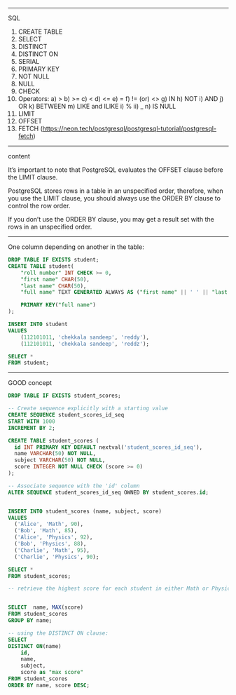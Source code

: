 ------------------------------------------------
SQL

1) CREATE TABLE
2) SELECT
3) DISTINCT
4) DISTINCT ON
5) SERIAL
6) PRIMARY KEY
7) NOT NULL
8) NULL
9) CHECK
10) Operators: 
    a) >
    b) >=
    c) <
    d) <=
    e) =
    f) != (or) <>
    g) IN
    h) NOT
    i) AND
    j) OR
    k) BETWEEN
    m) LIKE and ILIKE
        i) %
        ii) _
    n) IS NULL
11) LIMIT
12) OFFSET
13) FETCH (https://neon.tech/postgresql/postgresql-tutorial/postgresql-fetch)



-------
content

It’s important to note that PostgreSQL evaluates the OFFSET clause before the LIMIT clause.

PostgreSQL stores rows in a table in an unspecified order, therefore, when you use the LIMIT clause, you should always use the ORDER BY clause to control the row order.

If you don’t use the ORDER BY clause, you may get a result set with the rows in an unspecified order.


----------------
One column depending on another in the table:

```sql
DROP TABLE IF EXISTS student;
CREATE TABLE student(
	"roll number" INT CHECK >= 0,
	"first name" CHAR(50),
	"last name" CHAR(50),
	"full name" TEXT GENERATED ALWAYS AS ("first name" || ' ' || "last name") STORED,

	PRIMARY KEY("full name")
);

INSERT INTO student
VALUES
	(112101011, 'chekkala sandeep', 'reddy'),
	(112101011, 'chekkala sandeep', 'reddz');

SELECT * 
FROM student;
```

-----
GOOD concept

```sql
DROP TABLE IF EXISTS student_scores;

-- Create sequence explicitly with a starting value
CREATE SEQUENCE student_scores_id_seq 
START WITH 1000
INCREMENT BY 2;

CREATE TABLE student_scores (
  id INT PRIMARY KEY DEFAULT nextval('student_scores_id_seq'),
  name VARCHAR(50) NOT NULL,
  subject VARCHAR(50) NOT NULL,
  score INTEGER NOT NULL CHECK (score >= 0)
);

-- Associate sequence with the 'id' column
ALTER SEQUENCE student_scores_id_seq OWNED BY student_scores.id;


INSERT INTO student_scores (name, subject, score)
VALUES
  ('Alice', 'Math', 90),
  ('Bob', 'Math', 85),
  ('Alice', 'Physics', 92),
  ('Bob', 'Physics', 88),
  ('Charlie', 'Math', 95),
  ('Charlie', 'Physics', 90);

SELECT *
FROM student_scores;

-- retrieve the highest score for each student in either Math or Physics


SELECT  name, MAX(score)
FROM student_scores
GROUP BY name;

-- using the DISTINCT ON clause:
SELECT
DISTINCT ON(name)
	id,
	name,
	subject,
	score as "max score"
FROM student_scores
ORDER BY name, score DESC;
```
